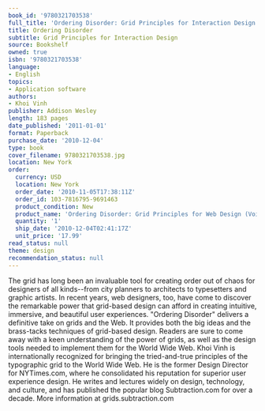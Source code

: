 ```yaml
---
book_id: '9780321703538'
full_title: 'Ordering Disorder: Grid Principles for Interaction Design'
title: Ordering Disorder
subtitle: Grid Principles for Interaction Design
source: Bookshelf
owned: true
isbn: '9780321703538'
language:
- English
topics:
- Application software
authors:
- Khoi Vinh
publisher: Addison Wesley
length: 183 pages
date_published: '2011-01-01'
format: Paperback
purchase_date: '2010-12-04'
type: book
cover_filename: 9780321703538.jpg
location: New York
order:
  currency: USD
  location: New York
  order_date: '2010-11-05T17:38:11Z'
  order_id: 103-7816795-9691463
  product_condition: New
  product_name: 'Ordering Disorder: Grid Principles for Web Design (Voices That Matter)'
  quantity: '1'
  ship_date: '2010-12-04T02:41:17Z'
  unit_price: '17.99'
read_status: null
theme: design
recommendation_status: null
---
```

The grid has long been an invaluable tool for creating order out of chaos for designers of all kinds--from city planners to architects to typesetters and graphic artists. In recent years, web designers, too, have come to discover the remarkable power that grid-based design can afford in creating intuitive, immersive, and beautiful user experiences.
"Ordering Disorder" delivers a definitive take on grids and the Web. It provides both the big ideas and the brass-tacks techniques of grid-based design. Readers are sure to come away with a keen understanding of the power of grids, as well as the design tools needed to implement them for the World Wide Web.
Khoi Vinh is internationally recognized for bringing the tried-and-true principles of the typographic grid to the World Wide Web. He is the former Design Director for NYTimes.com, where he consolidated his reputation for superior user experience design. He writes and lectures widely on design, technology, and culture, and has published the popular blog Subtraction.com for over a decade.
More information at grids.subtraction.com

